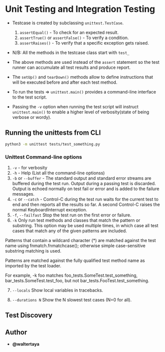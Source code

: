 # Unit Testing and Integration Testing

- Testcase is created by subclassing `unittest.TestCase`.

    1. `assertEqual()` - To check for an expected result.
    2. `assertTrue()` or `assertFalse()` - To verify a condition.
    3. `assertRaises()` - To verify that a specific exception gets raised.

- N/B: All the methods in the testcase class start with `test_`

- The above methods are used instead of the `assert` statement so the test runner can accumulate all test results and produce report.

- The `setUp()` and `tearDown()` methods allow to define instructions that will be executed before and after each test method.

- To run the tests => `unittest.main()` provides a command-line interface to the test script.
- Passing the `-v` option when running the test script will instruct `unittest.main()` to enable a higher level of verbosity(state of being verbose or wordy).

## Running the unittests from CLI

```bash
python3 -m unittest tests/test_something.py

```

### Unittest Command-line options

1. `-v` - for verbosity
2. `-h` - Help (List all the command-line optionss)
3. `-b` or `--buffer` - The standard output and standard error streams are buffered during the test run. Output during a passing test is discarded. Output is echoed normally on test fail or error and is added to the failure messages.
4. `-c` or `--catch` - Control-C during the test run waits for the current test to end and then reports all the results so far. A second Control-C raises the normal KeyboardInterrupt exception.
5. `-f`, `--failfast`
Stop the test run on the first error or failure.
6. `-k`
Only run test methods and classes that match the pattern or substring. This option may be used multiple times, in which case all test cases that match any of the given patterns are included.

Patterns that contain a wildcard character (*) are matched against the test name using fnmatch.fnmatchcase(); otherwise simple case-sensitive substring matching is used.

Patterns are matched against the fully qualified test method name as imported by the test loader.

For example, -k foo matches foo_tests.SomeTest.test_something, bar_tests.SomeTest.test_foo, but not bar_tests.FooTest.test_something.

7. `--locals`
Show local variables in tracebacks.

8. `--durations N`
Show the N slowest test cases (N=0 for all).


## Test Discovery




## Author

- **@waltertaya**
